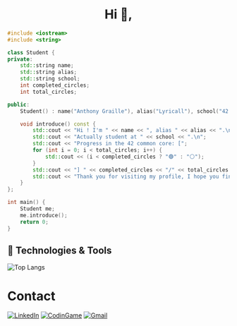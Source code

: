 <h1 align="center">Hi 👋,</h1>

```c++
#include <iostream>
#include <string>

class Student {
private:
    std::string name;
    std::string alias;
    std::string school;
    int completed_circles;
    int total_circles;

public:
    Student() : name("Anthony Graille"), alias("Lyricall"), school("42 Lyon"), completed_circles(6), total_circles(7) {}

    void introduce() const {
        std::cout << "Hi ! I'm " << name << ", alias " << alias << ".\n";
        std::cout << "Actually student at " << school << ".\n";
        std::cout << "Progress in the 42 common core: [";
        for (int i = 0; i < total_circles; i++) {
            std::cout << (i < completed_circles ? "🟢" : "⚪");
        }
        std::cout << "] " << completed_circles << "/" << total_circles << " circles completed!\n";
        std::cout << "Thank you for visiting my profile, I hope you find my work interesting !\n";
    }
};

int main() {
    Student me;
    me.introduce();
    return 0;
}
```
## 🔧 Technologies & Tools

<div align="left">

![Top Langs](https://github-readme-stats.vercel.app/api/top-langs/?username=agraille&layout=compact)

# Contact

[![LinkedIn](https://img.shields.io/badge/LinkedIn-0077B5?style=flat&logo=linkedin&logoColor=white)](https://www.linkedin.com/in/anthony-graille-594385329/)
[![CodinGame](https://img.shields.io/badge/CodinGame-FFCE00?style=flat&logo=codinGame&logoColor=black)](https://www.codingame.com/profile/a6f595459899d5b746db8ee9dcd58f261407726)
[![Gmail](https://img.shields.io/badge/Gmail-D14836?style=flat&logo=gmail&logoColor=white)](mailto:lachariotte30@gmail.com)
